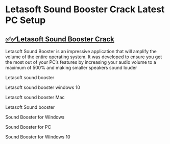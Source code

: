 # Letasoft Sound Booster Crack Latest PC Setup


## [✅✅Letasoft Sound Booster Crack](https://licenselink.info/ddl/)




Letasoft Sound Booster is an impressive application that will amplify the volume of the entire operating system. It was developed to ensure you get the most out of your PC’s features by increasing your audio volume to a maximum of 500% and making smaller speakers sound louder

Letasoft sound booster

Letasoft sound booster windows 10

Letasoft sound booster Mac

Letasoft Sound booster

Sound Booster for Windows

Sound Booster for PC

Sound Booster for Windows 10

